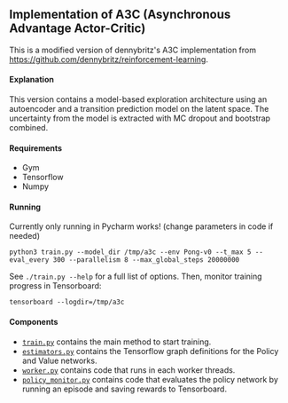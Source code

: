 ## Implementation of A3C (Asynchronous Advantage Actor-Critic)

This is a modified version of dennybritz's A3C implementation from https://github.com/dennybritz/reinforcement-learning.

#### Explanation
This version contains a model-based exploration architecture using an autoencoder and a transition prediction model on the latent space. The uncertainty from the model is extracted with MC dropout and bootstrap combined.

#### Requirements
- Gym
- Tensorflow
- Numpy

#### Running

Currently only running in Pycharm works! (change parameters in code if needed)

```
python3 train.py --model_dir /tmp/a3c --env Pong-v0 --t_max 5 --eval_every 300 --parallelism 8 --max_global_steps 20000000
```

See `./train.py --help` for a full list of options. Then, monitor training progress in Tensorboard:

```
tensorboard --logdir=/tmp/a3c
```

#### Components

- [`train.py`](train.py) contains the main method to start training.
- [`estimators.py`](estimators.py) contains the Tensorflow graph definitions for the Policy and Value networks.
- [`worker.py`](worker.py) contains code that runs in each worker threads.
- [`policy_monitor.py`](policy_monitor.py) contains code that evaluates the policy network by running an episode and saving rewards to Tensorboard.
